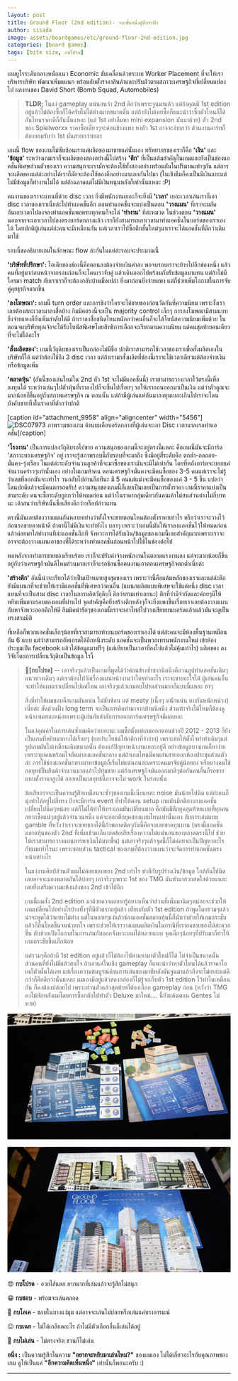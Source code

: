 ```yaml
---
layout: post
title: Ground Floor (2nd edition)- จากชั้นหนึ่งสู่ตึกระฟ้า
author: sisada
image: assets/boardgames/etc/ground-floor-2nd-edition.jpg
categories: [board games]
tags: [bite size, กบโปรด]
---
```

เกมยูโรระดับกลางหนักแนว Economic ขับเคลื่อนด้วยระบบ Worker Placement ที่จะให้เราบริหารบริษัท พัฒนาเพิ่มแผนก พร้อมกับตั้งราคาสินค้าและปรับตัวตามสภาวะเศรษฐกิจที่เปลี่ยนแปลงไป ผลงานของ David Short (Bomb Squad, Automobiles)

> **TLDR;** ในแง่ gameplay แน่นอนว่า 2nd ดีกว่าเพราะจูนมาแล้ว แต่ถ้าคุณมี 1st edition อยู่แล้วไม่ต้องซื้อก็ได้ครับไม่ได้ต่างมากขนาดนั้น แต่ถ้ายังไม่เคยซื้อก็แนะนำว่าซื้อตัวไหนก็ได้ อันไหนราคาดีก็อันนั้นแหละ (แต่ 1st อย่าลืมหา mini expansion มันมาด้วย) ตัว 2nd ของ Spielworxx ราคาซื้อเดี่ยวๆจะค่อนข้างแพง หาตัว 1st อาจจะง่ายกว่า ส่วนงานอาร์ทก็ต้องยอมรับว่า 1st มันสวยกว่าเยอะ


เกมนี้ flow ของเกมไม่ซับซ้อนเราแค่ผลิตของมาขายแค่นั้นเอง ทรัพยากรของเราก็คือ **'เงิน'** และ **'ข้อมูล'** ระหว่างเกมเราก็จะผลิตของสองอย่างนี้ไปสร้าง **'ตึก'** ที่เป็นแต้มสำคัญในเกมและยังเป็นช่องแอคชั่นพิเศษส่วนตัวของเรา ความสนุกจะเรามักจะต้องใช้ทั้งสองอย่างพร้อมกันในปริมาณเท่าๆกัน แต่การจะผลิตของแต่ล่ะอย่างได้เราก็มักจะต้องใช้ของอีกอย่างมาแลกกันไปมา (ในเชิงธีมก็คงเป็นมีเงินแยะแต่ไม่มีข้อมูลก็ทำงานไม่ได้ แต่ถ้าฉลาดแต่ไม่มีเงินหนุนหลังก็เท่านั้นแหละ :P)


คนงานของเราจะแทนที่ด้วย disc เวลา ยิ่งมีพนักงานเยอะก็จะยิ่งมี **'เวลา'** เยอะเวลาเล่นเราก็เอา disc เวลาของเราเนี่ยล่ะไปทำแอคชั่นอีก ตอนทำแอคชั่นจะแบ่งเป็นตอน **'วางแผน'** ที่เราจะผลัดกันเอาเวลาไปลงจองทำแอคชั่นพอครบทุกคนก็จะไล่ **'ทำงาน'** ทีล่ะหมวด ในช่วงตอน **'วางแผน'** นอกจากจะเอาเวลาไปลงตรงบอร์ดกลางแล้ว เราก็ยังสามารถเอาเวลามาทำแอคชั่นในบอร์ดของเราเองได้ โดยปกติผู้เล่นแต่ล่ะคนจะมีเหมือนกัน แต่เวลาเราไปซื้อตึกชั้นใหม่ๆมาเราจะได้แอคชั่นที่ดีกว่าเดิมมาใช้

รอบนี้ขออธิบายเกมในลักษณะ flow ล่ะกันในแต่ล่ะรอบจะประมาณนี้

**'บริษัทที่ปรึกษา':** ไอเดียของช่องนี้คือตอนลงต้องจ่ายเงินค่าลง พอจบรอบเราจะย้ายไปอีกช่องหนึ่ง แล้วคนที่อยู่มาก่อนหน้าจากรอบก่อนก็จะโดนเราจับคู่ แล้วเดินออกไปพร้อมกับรับข้อมูลมาแทน แต่ถ้าไม่มีใครมา match กับเราเราก็จะต้องกลับบ้านมือเปล่า ยิ่งมาก่อนยิ่งจ่ายแพง แต่ก็ช่วยเพิ่มโอกาสในการจับคู่คุยธุรกิจมากขึ้น

**'ลงโฆษณา':** เกมนี้ turn order และการชิงว่าใครจะได้ขายของก่อนวัดกันที่ความนิยม เพราะงั้งเราเลยต้องสละเวลามาลงสื่อบ้าง กิมมิคตรงนี้จะเป็น majority control เล็กๆ การลงโฆษณามีสามแบบยิ่งจ่ายแพงก็ยิ่งเพิ่มลำดับได้ดี ถ้าเราลงสื่อชนิดไหนหนักกว่าคนอื่นก็จะได้โบนัสความนิยมเพิ่มด้วย ในตอนจบบริษัททุกเจ้าจะได้รับโบนัสพิเศษโดยสิทธิการเลือกจะเรียกตามความนิยม แต่คนสุดท้ายคนเดียวที่จะไม่ได้อะไร

**'สั่งผลิตของ':** เกมนี้วัถุดิบของเราเป็นกล่องไม่มีชื่อ ปกติเราสามารถใช้เวลาของเราเพื่อสั่งผลิตเองในบริษัทก็ได้ แต่ว่าต้องใช้ถึง 3 disc เวลา แต่ถ้าเรามาสั่งผลิตที่ช่องนี้เราจะใช้เวลาเดียวแต่ต้องจ่ายเงินหรือข้อมูลเพิ่ม

**'ตลาดหุ้น'** (อันนี้ของเล่นใหม่ใน 2nd ตัว 1st จะไม่มีแอคชั่นนี้) เราสามารถวางเวลาไว้ตรงนี้เพื่อลงทุนได้ ระหว่างเล่นๆไปตัวหุ้นที่เราลงไปก็จะขึ้นไปเรื่อยๆ รอให้เราถอนออกมาเป็นเงิน แต่ว่าตัวคูณจะมากน้อยก็ขึ้นอยู่กับสภาพเศรษฐกิจ ณ ตอนนั้น แต่ถ้ามีผู้เล่นแห่กันมาลงทุนเยอะเกินไปเราจะโดนบังคับขายทิ้งในราคาที่ต่ำกว่าปกติ

[caption id="attachment\_9958" align="aligncenter" width="5456"]![DSC07973](https://boardnbon.files.wordpress.com/2018/10/dsc07973.jpg) ภาพรวมของเกม ด้านบนคือบอร์ดกลางที่ผู้เล่นจะเอา Disc เวลามาลงรอทำแอคชั่น[/caption]

**'โรงงาน'** เป็นการแปลงวัถุดิบรอไปขาย ความสนุกของเกมนี้จะอยู่ตรงนี้แหละ คือเกมนี้มันจะมีการ์ด 'สภาวะทางเศรษฐกิจ' อยู่ เราจะรู้สภาพรอบนี้กับรอบที่จะมาถึง ซึ่งมีอยู่สี่ระดับคือ ตกต่ำ-ถดถอย-มั่นคง-รุ่งเรือง ในแต่ล่ะระดับจำนวนลูกค้าที่จะมาซื้อของเรามันจะมีไม่เท่ากัน โดยที่หลังการ์ดจะบอกแค่จำนวนคร่าวๆเท่านั้นเอง อย่างในเกมห้าคน ตอนเศรษฐกิจมั่นคงจะมีคนซื้อของ 3-5 คนแต่เราจะไม่รู้ว่าเลขที่ออกมันจะเท่าไร
วนกลับไปอ่านอีกทีนะ มี 5 คนแต่แม่งจะมีคนซื้อของแค่ 3 - 5 ชิ้น แปลว่าโดนปกติแล้วจะมีคนตกรถครับ! ความสนุกของเกมนี้ก็เลยเป็นเลยเป็นการตั้งราคา เกมนี้ราคาแบ่งเป็นสามระดับ คนจะซื้อระดับถูกกว่าให้หมดก่อน แต่ว่าในราคากลุ่มเดียวกันคนเค้าไม่สนส่วนต่างไม่กี่บาทนะ เค้าสนว่าบริษัทนั้นชื่อเสียงดีกว่าหรือปล่าวแทน


ตรงนี้มันเลยต้องวางแผนกันหลายอย่างว่าตั้งใจจะขายตอนไหนต้องตั้งราคาเท่าไร หรือว่าเราจะวางไว้ก่อนรอขายตาหน้าดี ถ้าตานี้ไม่มีเงินจะทำยังไง บลาๆ เพราะว่าเกมนี้มันให้เราลงแอคชั่นไว้ให้หมดก่อนแล้วค่อยมาไล่ทำงานทีล่ะแอคชั่นอีกที จังหวะการได้รับเงิน/ข้อมูลของเกมนี้เลยสำคัญมากเพราะเราจะอาจจะต้องวางแผนเอาของที่ได้ระหว่างทำแอคชั่นก่อนหน้าไปใช้ในช่องต่อไป

พอหลังจากทำการขายของเรียบร้อย เราก็จะปรับค่าจ้างพนักงานในตลาดแรงงานลง แต่จะมากน้อยก็ขึ้นอยู่กับว่าเศรษฐกิจมันดีไหมส่วนมากเราก็จะรอช้อนซื้อคนงานเอาตอนเศรษฐกิจตกต่ำเนี่ยล่ะ

**'สร้างตึก'** อันนี้น่าจะเรียกได้ว่าเป็นเป้าหมายสูงสุดของเรา เพราะว่านี้คือแต้มหลักของเราและแต่ล่ะตึกยังมีแผนกที่จะช่วยให้เรามีแอคชั่นที่พิเศษกว่าคนอื่น (แผนกผลิตแบบพิเศษจะใช้แค่หนึ่ง disc เวลา แทนที่จะเป็นสาม disc เวลาในการผลิตวัถุดิบงี้ ดีกว่าสามเท่าเลยนะ) ตึกที่ว่ามีจำกัดและค่อยๆมีให้หยิบเพิ่มตามรอบของเกมที่ผ่านไป จุดสำคัญคือยิ่งสร้างตึกหลังๆก็จะยิ่งแพงขึ้นเรื่อยเราเลยต้องวางแผนกับหาจังหวะออกตึกให้ดี กิมมิคน่ารักๆของเกมนี้เราจะเอาไทล์ไปวางเสียบบนบอร์ดแล้วแล้วมันจะดูเป็นทรงสามมิติ

ที่เหลือก็พวกแอคชั่นเล็กๆน้อยที่เราสามารถทำบนบอร์ดของเราเองได้ แต่ล่ะคนจะมีห้องพื้นฐานเหมือนกัน 6 แบบ แต่ว่าสามารถอัพเกรดได้อีกหนึงระดับ แอคชั่นจะเป็นพวกเทรนพนักงานใหม่ เข้าห้องประชุมเปิด facebook แล้วได้ข้อมูลมาฟรีๆ (แต่เทียบเป็นเวลาที่ลงไปแล้วไม่คุ้มเท่าไร) ผลิตของ ลงวิจัยโดยการเปลี่ยนวัถุดิบเป็นข้อมูล ไรงี้


> 🐸**[กบโปรด]** -- เอาจริงๆแล้วเป็นเกมที่พูดได้ว่าค่อนข้างซ้ำซากนิดนึงคือวนลูปทำแอคชั่นเดิมๆแนวทางเดิมๆ แต่เราต้องไปวัดเรื่องแผนหน้างานว่าใครทำอะไร เราจะขายอะไรได้ ผู้เล่นคนอื่นจะทำให้แผนเราเปลี่ยนไปแค่ไหน เอาจริงๆแล้วเกมกบโปรดส่วนมากก็แบบนี้แหละ ฮาๆ
> 
> สิ่งที่ทำให้ผมชอบคือเกมมันแน่น ไม่ซับซ้อน แต่ meaty (เนื้อๆ หนักแน่น ตบกันหนักหน่วง) เนี่ยล่ะ สัดส่วนฝั่ง long term จะเป็นการคิดท่ามาจากบ้านนิดนึง ส่วนทำจริงได้ไหมก็ต้องดูหน้างานเยอะหน่อยเพราะผู้เล่นกับลำดับการออกการ์ดเศรษฐกิจมีผลเยอะ
> 
> ในแง่คุณค่าในการเล่นซ้ำผมคิดว่าเยอะนะ ผมซื้อตั้งแต่เกมออกตอนช่วงปี 2012 - 2013 ก็ยังเป็นเกมที่หยิบมากางได้เรื่อยๆ (ยกประโยชน์ให้กติกาที่จำง่าย) เพราะต่อให้ตั้งใจทำท่าเดิมๆแต่รูปเกมมันไม่เหมือนเดิมขนาดนั้น ต้องแก้ปัญหาหน้างานเยอะอยู่ดี อย่างข้อมูลบางเกมก็หาง่ายเพราะทุกคนพร้อมใจกันมาลงแอคชั่นกลาง แต่ถ้าเกมไหนมีคนเล่นสายออกห้องประชุมส่วนตัวล่ะ การใช้ช่องแอคชั่นกลางมาหาข้อมูลก็เริ่มไม่แน่นอนล่ะเพราะคนมาจับคู่น้อยลง หรือบางคนใช้กลยุทธ์ปั้มสินค้าจำนวนมากแล้วไปทุ่มขาย แต่ถ้าเศรษฐกิจมันออกมาดีๆต่อกันคนอื่นก็รอขายแบบตั้งราคาสูงได้ กลายเป็นกลยุทธ์นี้อาจจะไม่ work ในรอบนั้น
> 
> ข้อเสียอาจจะเป็นความรู้สึกเหมือนจะซ้ำๆของเกมนี้เนี่ยแหละ noise มันน้อยไปนิด แต่ล่ะคนก็มุ่งทำได้อยู่ไม่กี่ทรง ถึงจะมีการ์ด event ที่ทำให้ตอน setup เกมมันมีกติกาบางแอคชั่นเปลี่ยนไปนิดๆหน่อย แต่ก็ไม่ได้ทำให้ทรงเกมมันเปลี่ยนมาก คือมันมีตึกยุคสุดท้ายแบบที่ทุกคนอยากซื้อแน่ๆอยู่แล้วจำนวนหนึ่ง แค่จะออกตึกยุคสองแบบไหนเท่านั้นเอง กับการเล่นแบบ gamble ที่หวังว่าเราจะขายของได้นี้ถ้าพลาดติดๆกันนี้คือจบเลยขาดทุนบาน (ตรงนี้แอคชั่นตลาดหุ้นของตัว 2nd ที่เพิ่มเข้ามาก็มาลดข้อเสียเรื่องความไม่แน่นอนของตลาดตรงนี้ไป ช่วยให้เราสามารถวางแผนการหาเงินได้มากขึ้น) แต่เอาจริงๆแล้วจุดนี้ก็ไม่ค่อยจะเป็นปัญหาอะไรกับผมเท่าไรนะ เพราะชอบส่วน tactical ของเกมที่ต้องวางแผนว่าจะจัดการทำแอคชั่นตรงหน้าอย่างไร
> 
> ในแง่งานศิลป์ส่วนตัวผมไม่ค่อยชอบของ 2nd เท่าไร ทำสีกับรูปร่างเงิน/ข้อมูล ใกล้กันไปนิดเลยอาจจะมองพลาดกันได้บ่อยๆ เอาจริงๆเพราะ 1st ของ TMG มันทำมาสวยสดใสด้วยแหละเลยยิ่งเสริมความแห้งแล้งของ 2nd เข้าไปอีก
> 
> เกมนี้ผมสั่ง 2nd edition มาด้วยความอยากรู้อยากเห็นว่าส่วนที่เพิ่มมานิดๆหน่อยจะช่วยให้เกมเปลี่ยนไปอย่างไรบ้างทั้งๆที่มีตัวแรกอยู่แล้ว เทียบกับตัว 1st edition ถ้าพูดโดยรวมๆแล้วน่าจะพูดได้ว่าแทบไม่ต่าง แต่ในหลายๆแง่แล้วช่องแอคชั่นตลาดหุ้นนี้ก็นับว่าช่วยให้เกมกระชับแล้วก็ลื่นไหลขึ้นจนน่าตกใจ เพราะช่วยให้เราวางแผนผลิตเงินในกรณีที่เราอดขายของได้สะดวกขึ้น กับช่วยเปิดโอกาสในการเล่นกับออกจังหวะเกมได้หลายแบบ จุดเล็กๆน้อยๆที่ปรับมาก็ทำให้เกมกระชับขึ้นเล็กน้อย
> 
> แต่รวมๆคือถ้ามี 1st edition อยู่แล้วก็ไม่ต้องไปตามหามาตัวใหม่ก็ได้ ไม่จำเป็นขนาดนั้น ส่วนคนที่ยังไม่มีแล้วสนใจ ถ้าเอาแค่ในเชิง gameplay ก็แนะนำว่าหาตัวไหนได้แล้วราคาโอเคก็ตัวนั้นได้เลย แต่เรื่องความสมบูรณ์ด้านการเล่นของมาทีหลังมันจูนมาแล้วถึงจะไม่เยอะแต่ดีกว่าก็คือดีกว่านั้นแหละ ผมเองมีอยู่แล้วสองกล่องก็ไม่รู้จะเก็บตัว 1st edition ไว้ทำไมเหมือนกัน ก็คงต้องปล่อยไป เพราะส่วนตัวแล้วสุดท้ายก็ต้องเลือก gameplay ก่อน (หวังว่า TMG คงไม่หักหลังผมโดยการซื้อกลับไปทำตัว Deluxe มาใหม่.... นี้ยังแค้นตอน Gentes ไม่หาย)

![alt tag](/assets/boardgames/etc/ground-floor-2nd-edition-2.jpg)


![alt tag](/assets/boardgames/etc/ground-floor-2nd-edition-3.jpg)   

😍 **กบโปรด** - อวยไส้แตก ยากมากที่เล่นแล้วจะรู้สึกไม่สนุก

😁 **กบชอบ** - พร้อมจะเล่นตลอด

🙂 **กบโอเค** - ชอบในบางแง่มุม แต่อาจจะเล่นไม่บ่อยหรือเล่นแค่บางอารมณ์

😐 **กบเฉย** - ไม่ได้เกลียดอะไร ถ้าไม่มีตัวเลือกอื่นก็เล่นได้อยู่

🖕 **กบไม่เล่น** - ไม่ตรงจริต ชวนก็ไม่เล่น

**อนึ่ง :** เป็นความรู้สึกในความ **"อยากจะหยิบมาเล่นไหม?"** ของผมเอง ไม่ได้เกี่ยวอะไรกับคุณภาพของเกม ดูให้เป็นแค่ **"อีกความคิดเห็นหนึ่ง"** เท่านั้นก็พอนะครับ :)



---


